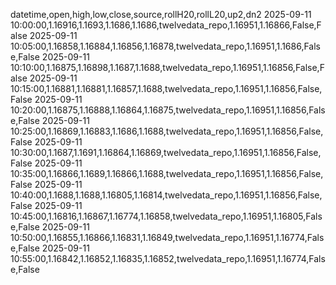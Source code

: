 datetime,open,high,low,close,source,rollH20,rollL20,up2,dn2
2025-09-11 10:00:00,1.16916,1.1693,1.1686,1.1686,twelvedata_repo,1.16951,1.16866,False,False
2025-09-11 10:05:00,1.16858,1.16884,1.16856,1.16878,twelvedata_repo,1.16951,1.1686,False,False
2025-09-11 10:10:00,1.16875,1.16898,1.1687,1.1688,twelvedata_repo,1.16951,1.16856,False,False
2025-09-11 10:15:00,1.16881,1.16881,1.16857,1.1688,twelvedata_repo,1.16951,1.16856,False,False
2025-09-11 10:20:00,1.16875,1.16888,1.16864,1.16875,twelvedata_repo,1.16951,1.16856,False,False
2025-09-11 10:25:00,1.16869,1.16883,1.1686,1.1688,twelvedata_repo,1.16951,1.16856,False,False
2025-09-11 10:30:00,1.1687,1.1691,1.16864,1.16869,twelvedata_repo,1.16951,1.16856,False,False
2025-09-11 10:35:00,1.16866,1.1689,1.16866,1.1688,twelvedata_repo,1.16951,1.16856,False,False
2025-09-11 10:40:00,1.1688,1.1688,1.16805,1.16814,twelvedata_repo,1.16951,1.16856,False,False
2025-09-11 10:45:00,1.16816,1.16867,1.16774,1.16858,twelvedata_repo,1.16951,1.16805,False,False
2025-09-11 10:50:00,1.16855,1.16866,1.16831,1.16849,twelvedata_repo,1.16951,1.16774,False,False
2025-09-11 10:55:00,1.16842,1.16852,1.16835,1.16852,twelvedata_repo,1.16951,1.16774,False,False
